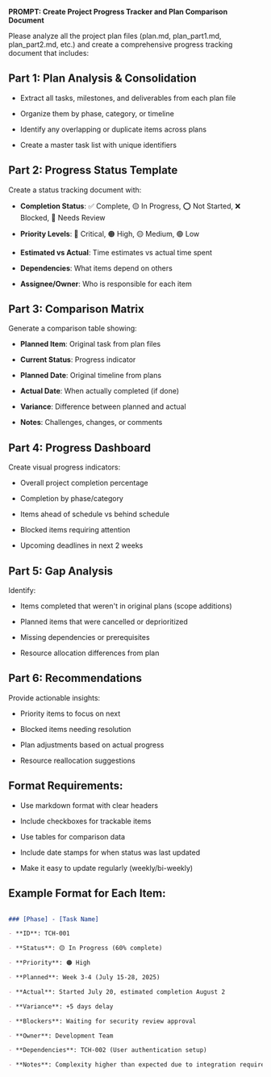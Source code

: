 **PROMPT: Create Project Progress Tracker and Plan Comparison Document** 

  

Please analyze all the project plan files (plan.md, plan_part1.md, plan_part2.md, etc.) and create a comprehensive progress tracking document that includes: 

  

## Part 1: Plan Analysis & Consolidation 

- Extract all tasks, milestones, and deliverables from each plan file 

- Organize them by phase, category, or timeline 

- Identify any overlapping or duplicate items across plans 

- Create a master task list with unique identifiers 

  

## Part 2: Progress Status Template 

Create a status tracking document with: 

- **Completion Status**: ✅ Complete, 🟡 In Progress, ⭕ Not Started, ❌ Blocked, 🔄 Needs Review 

- **Priority Levels**: 🔴 Critical, 🟠 High, 🟡 Medium, 🟢 Low 

- **Estimated vs Actual**: Time estimates vs actual time spent 

- **Dependencies**: What items depend on others 

- **Assignee/Owner**: Who is responsible for each item 

  

## Part 3: Comparison Matrix 

Generate a comparison table showing: 

- **Planned Item**: Original task from plan files 

- **Current Status**: Progress indicator 

- **Planned Date**: Original timeline from plans 

- **Actual Date**: When actually completed (if done) 

- **Variance**: Difference between planned and actual 

- **Notes**: Challenges, changes, or comments 

  

## Part 4: Progress Dashboard 

Create visual progress indicators: 

- Overall project completion percentage 

- Completion by phase/category 

- Items ahead of schedule vs behind schedule 

- Blocked items requiring attention 

- Upcoming deadlines in next 2 weeks 

  

## Part 5: Gap Analysis 

Identify: 

- Items completed that weren't in original plans (scope additions) 

- Planned items that were cancelled or deprioritized 

- Missing dependencies or prerequisites 

- Resource allocation differences from plan 

  

## Part 6: Recommendations 

Provide actionable insights: 

- Priority items to focus on next 

- Blocked items needing resolution 

- Plan adjustments based on actual progress 

- Resource reallocation suggestions 

  

## Format Requirements: 

- Use markdown format with clear headers 

- Include checkboxes for trackable items 

- Use tables for comparison data 

- Include date stamps for when status was last updated 

- Make it easy to update regularly (weekly/bi-weekly) 

  

## Example Format for Each Item: 

```markdown 

### [Phase] - [Task Name]  

- **ID**: TCH-001 

- **Status**: 🟡 In Progress (60% complete) 

- **Priority**: 🟠 High 

- **Planned**: Week 3-4 (July 15-28, 2025) 

- **Actual**: Started July 20, estimated completion August 2 

- **Variance**: +5 days delay 

- **Blockers**: Waiting for security review approval 

- **Owner**: Development Team 

- **Dependencies**: TCH-002 (User authentication setup) 

- **Notes**: Complexity higher than expected due to integration requirements 
